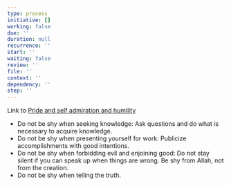 ```yaml
---
type: process
initiative: []
working: false
due: ''
duration: null
recurrence: ''
start: ''
waiting: false
review: ''
file: ''
context: ''
dependency: ''
step: ''
---
```


Link to [Pride and self admiration and humility](docs/sidebar1/Initiatives/bad%20traits/Pride%20and%20self%20admiration%20and%20humility.md)

* Do not be shy when seeking knowledge: Ask questions and do what is necessary to acquire knowledge.
* Do not be shy when presenting yourself for work: Publicize accomplishments with good intentions.
* Do not be shy when forbidding evil and enjoining good: Do not stay silent if you can speak up when things are wrong. Be shy from Allah, not from the creation.
* Do not be shy when telling the truth.